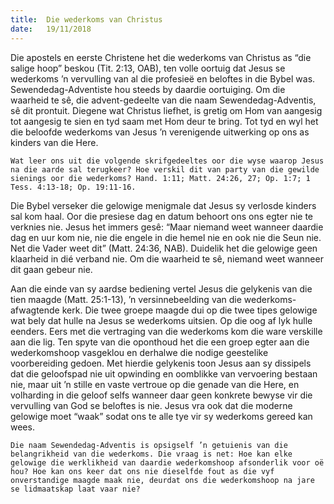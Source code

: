 ```yaml
---
title:  Die wederkoms van Christus
date:   19/11/2018
---
```


Die apostels en eerste Christene het die wederkoms van Christus as “die salige hoop” beskou (Tit. 2:13, OAB), ten volle oortuig dat Jesus se wederkoms ’n vervulling van al die profesieë en beloftes in die Bybel was. Sewendedag-Adventiste hou steeds by daardie oortuiging. Om die waarheid te sê, die advent-gedeelte van die naam Sewendedag-Adventis, sê dit prontuit. Diegene wat Christus liefhet, is gretig om Hom van aangesig tot aangesig te sien en tyd saam met Hom deur te bring. Tot tyd en wyl het die beloofde wederkoms van Jesus ’n verenigende uitwerking op ons as kinders van die Here. 

`Wat leer ons uit die volgende skrifgedeeltes oor die wyse waarop Jesus na die aarde sal terugkeer? Hoe verskil dit van party van die gewilde sienings oor die wederkoms? Hand. 1:11; Matt. 24:26, 27; Op. 1:7; 1 Tess. 4:13-18; Op. 19:11-16.` 

Die Bybel verseker die gelowige menigmale dat Jesus sy verlosde kinders sal kom haal. Oor die presiese dag en datum behoort ons ons egter nie te verknies nie. Jesus het immers gesê: “Maar niemand weet wanneer daardie dag en uur kom nie, nie die engele in die hemel nie en ook nie die Seun nie. Net die Vader weet dit” (Matt. 24:36, NAB). Duidelik het die gelowige geen klaarheid in dié verband nie. Om die waarheid te sê, niemand weet wanneer dit gaan gebeur nie. 

Aan die einde van sy aardse bediening vertel Jesus die gelykenis van die tien maagde (Matt. 25:1-13), ’n versinnebeelding van die wederkoms-afwagtende kerk. Die twee groepe maagde dui op die twee tipes gelowige wat bely dat hulle na Jesus se wederkoms uitsien. Op die oog af lyk hulle eenders. Eers met die vertraging van die wederkoms kom die ware verskille aan die lig. Ten spyte van die oponthoud het die een groep egter aan die wederkomshoop vasgeklou en derhalwe die nodige geestelike voorbereiding gedoen. Met hierdie gelykenis toon Jesus aan sy dissipels dat die geloofspad nie uit opwinding en oomblikke van vervoering bestaan nie, maar uit ’n stille en vaste vertroue op die genade van die Here, en volharding in die geloof selfs wanneer daar geen konkrete bewyse vir die vervulling van God se beloftes is nie. Jesus vra ook dat die moderne gelowige moet “waak” sodat ons te alle tye vir sy wederkoms gereed kan wees. 

`Die naam Sewendedag-Adventis is opsigself ’n getuienis van die belangrikheid van die wederkoms. Die vraag is net: Hoe kan elke gelowige die werklikheid van daardie wederkomshoop afsonderlik voor oë hou? Hoe kan ons keer dat ons nie dieselfde fout as die vyf onverstandige maagde maak nie, deurdat ons die wederkomshoop na jare se lidmaatskap laat vaar nie?`